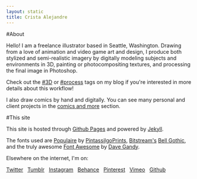 ```yaml
---
layout: static
title: Crista Alejandre
---
```

#About

Hello! I am a freelance illustrator based in Seattle, Washington. Drawing from a love of animation and video game art and design, I produce both stylized and semi-realistic imagery by digitally modeling subjects and environments in 3D, painting or photocompositing textures, and processing the final image in Photoshop. 

Check out the [#3D](/tags/#3d) or [#process](/tags/#process) tags on my blog if you're interested in more details about this workflow!  

I also draw comics by hand and digitally. You can see many personal and client projects in the [comics and more](/comics-etc/) section. 
    
#This site

This site is hosted through [Github Pages](//pages.github.com) and powered by [Jekyll](//jekyllrb.com). 

The fonts used are [Populaire](//www.myfonts.com/fonts/pintassilgo/populaire/) by [PintassilgoPrints](//www.pintassilgoprints.com), [Bitstream's](//www.monotype.com/libraries/bitstream) [Bell Gothic](//www.myfonts.com/fonts/bitstream/bell-gothic/), and the truly awesome [Font Awesome](//fortawesome.github.io/Font-Awesome/) by [Dave Gandy](//twitter.com/davegandy).

Elsewhere on the internet, I'm on: 

<i class="fa fa-twitter"></i> [Twitter](//twitter.com/hicrista) &nbsp;
<i class="fa fa-tumblr"></i> [Tumblr](//hicrista.tumblr.com/) &nbsp;
<i class="fa fa-instagram"></i> [Instagram](http://instagram.com/hicrista) &nbsp; 
<i class="fa fa-behance"></i> [Behance](//behance.net/cristaalejandre) &nbsp;
<i class="fa fa-pinterest-p"></i> [Pinterest](//pinterest.com/cristaalejandre) &nbsp;
<i class="fa fa-vimeo-square"></i> [Vimeo](//vimeo.com/hicrista) &nbsp;
<i class="fa fa-github-alt"></i> [Github](//github.com/hicrista) &nbsp;







